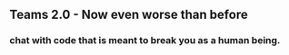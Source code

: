 ## Teams 2.0 - Now even worse than before
### chat with code that is meant to break you as a human being.

